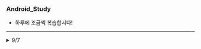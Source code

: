 ### Android_Study
- 하루에 조금씩 복습합시다!
<hr />

<details>
<summary>9/7</summary>

1. [Hello World](https://github.com/DongGeon0908/Android_Study/tree/master/HelloWorld)
![실행사진](https://github.com/DongGeon0908/Android_Study/blob/master/pic/9_7(1).png)
<hr />

</details>